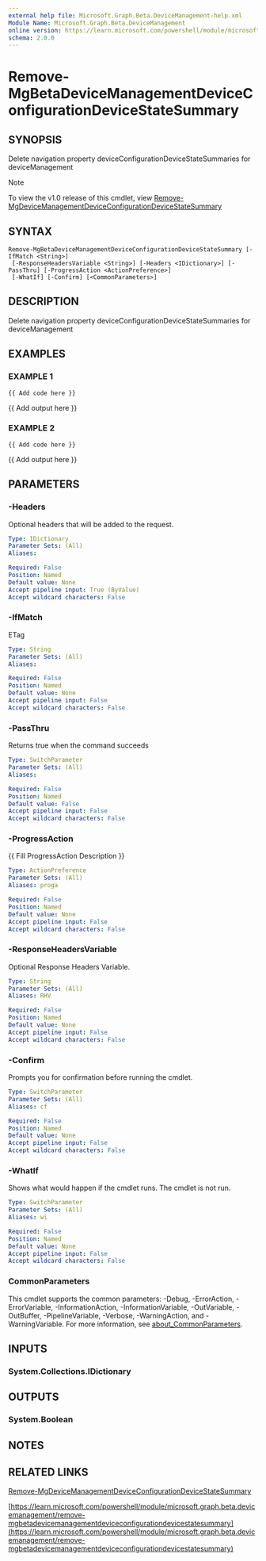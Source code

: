 ```yaml
---
external help file: Microsoft.Graph.Beta.DeviceManagement-help.xml
Module Name: Microsoft.Graph.Beta.DeviceManagement
online version: https://learn.microsoft.com/powershell/module/microsoft.graph.beta.devicemanagement/remove-mgbetadevicemanagementdeviceconfigurationdevicestatesummary
schema: 2.0.0
---
```


# Remove-MgBetaDeviceManagementDeviceConfigurationDeviceStateSummary

## SYNOPSIS
Delete navigation property deviceConfigurationDeviceStateSummaries for deviceManagement

> [!NOTE]
> To view the v1.0 release of this cmdlet, view [Remove-MgDeviceManagementDeviceConfigurationDeviceStateSummary](/powershell/module/Microsoft.Graph.DeviceManagement/Remove-MgDeviceManagementDeviceConfigurationDeviceStateSummary?view=graph-powershell-1.0)

## SYNTAX

```
Remove-MgBetaDeviceManagementDeviceConfigurationDeviceStateSummary [-IfMatch <String>]
 [-ResponseHeadersVariable <String>] [-Headers <IDictionary>] [-PassThru] [-ProgressAction <ActionPreference>]
 [-WhatIf] [-Confirm] [<CommonParameters>]
```

## DESCRIPTION
Delete navigation property deviceConfigurationDeviceStateSummaries for deviceManagement

## EXAMPLES

### EXAMPLE 1
```
{{ Add code here }}
```

{{ Add output here }}

### EXAMPLE 2
```
{{ Add code here }}
```

{{ Add output here }}

## PARAMETERS

### -Headers
Optional headers that will be added to the request.

```yaml
Type: IDictionary
Parameter Sets: (All)
Aliases:

Required: False
Position: Named
Default value: None
Accept pipeline input: True (ByValue)
Accept wildcard characters: False
```

### -IfMatch
ETag

```yaml
Type: String
Parameter Sets: (All)
Aliases:

Required: False
Position: Named
Default value: None
Accept pipeline input: False
Accept wildcard characters: False
```

### -PassThru
Returns true when the command succeeds

```yaml
Type: SwitchParameter
Parameter Sets: (All)
Aliases:

Required: False
Position: Named
Default value: False
Accept pipeline input: False
Accept wildcard characters: False
```

### -ProgressAction
{{ Fill ProgressAction Description }}

```yaml
Type: ActionPreference
Parameter Sets: (All)
Aliases: proga

Required: False
Position: Named
Default value: None
Accept pipeline input: False
Accept wildcard characters: False
```

### -ResponseHeadersVariable
Optional Response Headers Variable.

```yaml
Type: String
Parameter Sets: (All)
Aliases: RHV

Required: False
Position: Named
Default value: None
Accept pipeline input: False
Accept wildcard characters: False
```

### -Confirm
Prompts you for confirmation before running the cmdlet.

```yaml
Type: SwitchParameter
Parameter Sets: (All)
Aliases: cf

Required: False
Position: Named
Default value: None
Accept pipeline input: False
Accept wildcard characters: False
```

### -WhatIf
Shows what would happen if the cmdlet runs.
The cmdlet is not run.

```yaml
Type: SwitchParameter
Parameter Sets: (All)
Aliases: wi

Required: False
Position: Named
Default value: None
Accept pipeline input: False
Accept wildcard characters: False
```

### CommonParameters
This cmdlet supports the common parameters: -Debug, -ErrorAction, -ErrorVariable, -InformationAction, -InformationVariable, -OutVariable, -OutBuffer, -PipelineVariable, -Verbose, -WarningAction, and -WarningVariable. For more information, see [about_CommonParameters](http://go.microsoft.com/fwlink/?LinkID=113216).

## INPUTS

### System.Collections.IDictionary
## OUTPUTS

### System.Boolean
## NOTES

## RELATED LINKS
[Remove-MgDeviceManagementDeviceConfigurationDeviceStateSummary](/powershell/module/Microsoft.Graph.DeviceManagement/Remove-MgDeviceManagementDeviceConfigurationDeviceStateSummary?view=graph-powershell-1.0)

[https://learn.microsoft.com/powershell/module/microsoft.graph.beta.devicemanagement/remove-mgbetadevicemanagementdeviceconfigurationdevicestatesummary](https://learn.microsoft.com/powershell/module/microsoft.graph.beta.devicemanagement/remove-mgbetadevicemanagementdeviceconfigurationdevicestatesummary)




